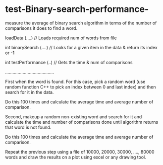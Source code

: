 # test-Binary-search-performance-
measure the average of binary search algorithm in terms of the number of comparisons it does to find a word.

loadData (....) // Loads required num of words from
file

int binarySearch (....) // Looks for a given item in the data
& return its index or -1

int testPerformance (..) // Gets the time & num of
comparisons

.......................................

First when the word is found. For this case, pick a random
word (use random function C++ to pick an index between 0
and last index) and then search for it in the data.

Do this 100 times and calculate the average time and average
number of comparison.

Second, makeup a random non-existing word and search for it
and calculate the time and number of comparisons done until
algorithm returns that word is not found.

Do this 100 times and calculate the average time and average
number of comparison.

Repeat the previous step using a file of 10000, 20000, 30000, ....,
80000 words and draw the results on a plot using excel or any
drawing tool.
